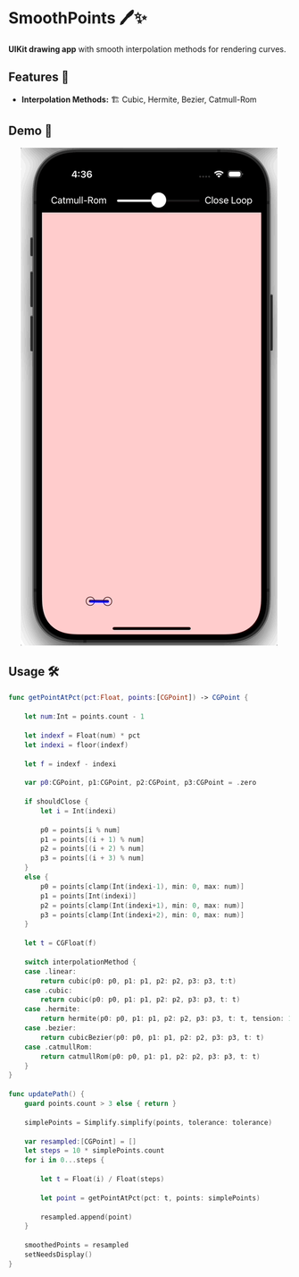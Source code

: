 # SmoothPoints 🖊️✨

**UIKit drawing app** with smooth interpolation methods for rendering curves.

## Features 🚀

-   **Interpolation Methods:** 🏗️
    Cubic, Hermite, Bezier, Catmull-Rom

## Demo 🎥

<p align="center">
<img src="https://github.com/vanderlin/Swift-SmoothPoints/blob/main/spline.gif?raw=true"/>
</p>

## Usage 🛠️

```swift
func getPointAtPct(pct:Float, points:[CGPoint]) -> CGPoint {

    let num:Int = points.count - 1

    let indexf = Float(num) * pct
    let indexi = floor(indexf)

    let f = indexf - indexi

    var p0:CGPoint, p1:CGPoint, p2:CGPoint, p3:CGPoint = .zero

    if shouldClose {
        let i = Int(indexi)

        p0 = points[i % num]
        p1 = points[(i + 1) % num]
        p2 = points[(i + 2) % num]
        p3 = points[(i + 3) % num]
    }
    else {
        p0 = points[clamp(Int(indexi-1), min: 0, max: num)]
        p1 = points[Int(indexi)]
        p2 = points[clamp(Int(indexi+1), min: 0, max: num)]
        p3 = points[clamp(Int(indexi+2), min: 0, max: num)]
    }

    let t = CGFloat(f)

    switch interpolationMethod {
    case .linear:
        return cubic(p0: p0, p1: p1, p2: p2, p3: p3, t:t)
    case .cubic:
        return cubic(p0: p0, p1: p1, p2: p2, p3: p3, t: t)
    case .hermite:
        return hermite(p0: p0, p1: p1, p2: p2, p3: p3, t: t, tension: 1.0, bias: 1.0)
    case .bezier:
        return cubicBezier(p0: p0, p1: p1, p2: p2, p3: p3, t: t)
    case .catmullRom:
        return catmullRom(p0: p0, p1: p1, p2: p2, p3: p3, t: t)
    }
}

func updatePath() {
    guard points.count > 3 else { return }

    simplePoints = Simplify.simplify(points, tolerance: tolerance)

    var resampled:[CGPoint] = []
    let steps = 10 * simplePoints.count
    for i in 0...steps {

        let t = Float(i) / Float(steps)

        let point = getPointAtPct(pct: t, points: simplePoints)

        resampled.append(point)
    }

    smoothedPoints = resampled
    setNeedsDisplay()
}
```
